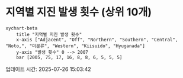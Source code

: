 # 지역별 지진 발생 횟수 (상위 10개)

```mermaid
xychart-beta
    title "지역별 지진 발생 횟수"
    x-axis ["Adjacent", "Off", "Northern", "Southern", "Central", "Noto,", "미분류", "Western", "Kiisuido", "Hyuganada"]
    y-axis "발생 횟수" 0 --> 2007
    bar [2005, 75, 17, 16, 8, 8, 6, 5, 5, 5]
```

업데이트 시간: 2025-07-26 15:03:42
